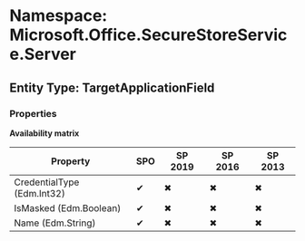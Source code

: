 # Namespace: Microsoft.Office.SecureStoreService.Server

## Entity Type: TargetApplicationField

### Properties

**Availability matrix**

Property | SPO | SP 2019 | SP 2016 | SP 2013
----------|-----|---------|---------|--------
CredentialType (Edm.Int32) | ✔ | ✖ | ✖ | ✖
IsMasked (Edm.Boolean) | ✔ | ✖ | ✖ | ✖
Name (Edm.String) | ✔ | ✖ | ✖ | ✖

